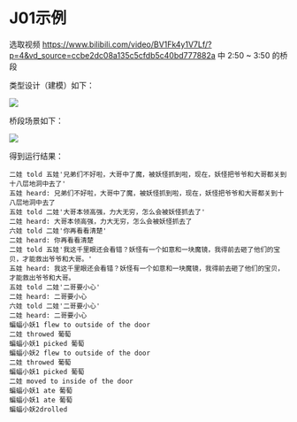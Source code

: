 # J01示例
 
选取视频 https://www.bilibili.com/video/BV1Fk4y1V7Lf/?p=4&vd_source=ccbe2dc08a135c5cfdb5c40bd777882a 中 2:50 ~ 3:50 的桥段

类型设计（建模）如下：

![](https://www.plantuml.com/plantuml/uml/RO-nJiGm38PtFqL666xW1T091bYOO4CCLkAxHatYod50LU7TgTeamwcU_k-NzSa-PqNH4eDv0B01SpPFvDErmRCGQX4o2u1PnoSr0s7GeIEgeXqxEhfGohJnkyhg-lmoaIBBl2loH3X-yDtzHi5dfLH11-6V1fEtOus4MfCJvb1pv6zQunz0k_QDKrQIfHyJyUhjHfSmxxlzezFfzz6qR-6rH4nxrpO0gk-sVk4Yxh0yj02SARaImpy0)



桥段场景如下：

![](https://www.plantuml.com/plantuml/uml/5CKn3i8W503GdLFyoMwbK0YaIQDnS7BkQk138x4D3T0I5y-k3Y-lWMSfMnuehRMsDYpXhyMuqYCu7-brOhUNUBD9tMTwtaPnEjmZnpsX7n6jvmuxRLWlKUBih4JHMQUKqfeRqW0VP0SVw7yHSid5fBAl2p1YiCG4trAgPgTjBeZkynIMs7xV0Y-pw89DbwswgQggGccvW8Nb8EC8iGia3aaQ0oc1570W_2Ib_BHk2y8D3ZnCFTVNArwX4rzCJEgALhMyyFMSSsVE6Stmn-rKu3277waPWQYpAM4WMWkYGNWsWs5XQ4HElPcwXmBzj8-IfHuCSKypwhHCea3Ms62DflVrQZX0lavfmyBGyqb9YqU98KeKXbuGMKxF9eYYITfS0FFhXt2mBjncJMUq6VHiD3q-gasIqR5qMiKA96Lga5BGGuga_Cfuh1AYH2cikijMyY5bGarD4wpvYPfI9iW3EF4EXqzWxVylUmdcNZtYLYO5g9RPvr92IMj4KAM9IIt1xSo3i-DUdhYs0QqkhBLld0gF77o0rPPhdxgTWdzQ2t-plMDehzFi4IslGj6A4Bmb2yp3y1I2obxn0bzuL-4N-hakwDzwJ6CUz6FuiW2cHS-sCH4iNM8kL3ecO9Ke1IkF2Y5g8EIU4fcCQydRMgbvukyL_EFtu7Im32XluNzQRteVB_wZsINtUz5rDk_LpnCcP2asKRnZRhS91SCpt-9BRPssDliL_vNrj5XbrnjWvFp5YcSwTnNYlNvjuyRPYVfebbmxwzf7q5wW-MLq4u_Gg6DZ_3KJnOOtmbKTIWOAyvesQdClrx6ttcOUFZNOMUCEM39OhalNgh3O6UZFZ-n2NyyVEvFipJQoMNiUh6MuplskUOEzYo46euh4PsGCUN73bXJy_MqeMdmi-wwFo1c2bDl9IQBC6WhaDyR6ZLrsVX74nN_FA3wGKOna3FbyrI12Kc9oikijq5jya_Jl3FP6L0QivFXAY8U8KKYebQyBh2qu8uAUpyFoFhNES7rZ_t5v_mG0)

得到运行结果：

```
二娃 told 五娃'兄弟们不好啦，大哥中了魔，被妖怪抓到啦，现在，妖怪把爷爷和大哥都关到十八层地洞中去了'
五娃 heard: 兄弟们不好啦，大哥中了魔，被妖怪抓到啦，现在，妖怪把爷爷和大哥都关到十八层地洞中去了
五娃 told 二娃'大哥本领高强，力大无穷，怎么会被妖怪抓去了'
二娃 heard: 大哥本领高强，力大无穷，怎么会被妖怪抓去了
六娃 told 二娃'你再看看清楚'
二娃 heard: 你再看看清楚
二娃 told 五娃'我这千里眼还会看错？妖怪有一个如意和一块魔镜，我得前去砸了他们的宝贝，才能救出爷爷和大哥。'
五娃 heard: 我这千里眼还会看错？妖怪有一个如意和一块魔镜，我得前去砸了他们的宝贝，才能救出爷爷和大哥。
五娃 told 二娃'二哥要小心'
二娃 heard: 二哥要小心
六娃 told 二娃'二哥要小心'
二娃 heard: 二哥要小心
蝙蝠小妖1 flew to outside of the door
二娃 throwed 葡萄
蝙蝠小妖1 picked 葡萄
蝙蝠小妖2 flew to outside of the door
二娃 throwed 葡萄
蝙蝠小妖1 picked 葡萄
二娃 moved to inside of the door
蝙蝠小妖1 ate 葡萄
蝙蝠小妖1 ate 葡萄
蝙蝠小妖2drolled
```